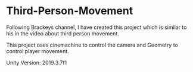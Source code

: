 # Third-Person-Movement

Following Brackeys channel, I have created this project which is similar to his in the video about third person movement.

This project uses cinemachine to control the camera and Geometry to control player movement.

Unity Version: 2019.3.7f1
